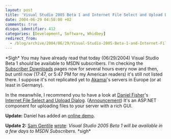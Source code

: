 ```yaml
---
layout: post
title: 'Visual Studio 2005 Beta 1 and Internet File Select and Upload Dialog'
date: 2004-06-29 04:58:00 +02
comments: true
disqus_identifier: 412
categories: [Development, Software, Whidbey]
redirect_from:
  - /blog/archive/2004/06/29/Visual-Studio-2005-Beta-1-and-Internet-File-Select-and-Upload-Dialog.aspx
---
```


\*Sigh\* You may have already read that today (06/29/2004) Visual Studio Beta 1 *should* be available to MSDN subscribers. I'm checking the [Subscriber Downloads](http://msdn.microsoft.com/subscriptions/resources/subdwnld.asp) pages now for several hours every now and then, but until now (17:47, or 5:47 PM for my American readers) it's still not listed there. I suppose it's not replicated yet to [Akamai](http://www.akamai.com/)'s servers in Europe (or at least in Germany).

In the meanwhile, I recommend you to have a look at [Daniel Fisher](http://www.lennybacon.com)'s [Internet File Select and Upload Dialog](http://www.staticdust.net/shop/product.aspx?Product=63). ([Announcement](http://www.dotnetgerman.com/blogs/lennybacon/Trackback.aspx?guid=a0d92b86-7b08-424c-b89b-9e1f19dd9ee8)) It's an ASP.NET component for uploading files to your server with a rich GUI.

**Update:** Daniel has added an [online demo](http://www.staticdust.net/samples/StaticDust.Web.UI.Controls.UploadDialog/).

**Update 2:** [Sam Gentile](http://samgentile.com/) [wrote](http://samgentile.com/blog/archive/2004/06/29/12027.aspx): *Visual Studio 2005 Beta 1 will be available in a few days to MSDN Subscribers.* \*sigh\*

